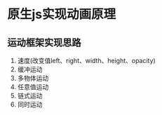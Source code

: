 # 原生js实现动画原理
## 运动框架实现思路

 1. 速度(改变值left、right、width、height、opacity)
 2. 缓冲运动
 3. 多物体运动
 4. 任意值运动
 5. 链式运动
 6. 同时运动
